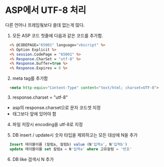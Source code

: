 # ASP에서 UTF-8 처리

다른 언어나 프레임웤보다 쓸데 없는게 많다.

1. 모든 ASP 코드 첫줄에 다음과 같은 코드를 추가함.

```asp
  <% @CODEPAGE="65001" language="vbscript" %>
  <% Option Explicit %>
  <% session.CodePage = "65001" %>
  <% Response.CharSet = "utf-8" %>
  <% Response.buffer=true %>
  <% Response.Expires = 0 %>
```

2. meta tag를 추가함

```html
  <meta http-equiv="Content-Type" content="text/html; charset=UTF-8">
```

3. response.charset = "utf-8"
  - asp의 response.charset으로 문자 코드셋 지정
  - <html> 태그보다 앞에 있어야 함

4. 파일 저장시 encoding을 utf-8로 지정

5. DB insert / update시 숫자 타입을 제외하고는 모든 대상에 N을 추가
  ```sql
    Insert 테이블이름 (칼럼a, 칼럼b) value (N'입력a', N'입력b')
    update 테이블이를 set 칼럼a = N'입력a' where 고유칼럼 = '번호'
  ```

6. DB like 검색시 N 추가

